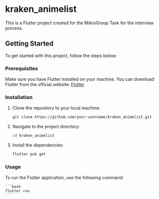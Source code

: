 # kraken_animelist

This is a Flutter project created for the MikroGroup Task for the interview process.

## Getting Started

To get started with this project, follow the steps below:

### Prerequisites

Make sure you have Flutter installed on your machine. You can download Flutter from the official website: [Flutter](https://flutter.dev)

### Installation

1. Clone the repository to your local machine:

    ```bash
    git clone https://github.com/your-username/kraken_animelist.git
    ```

2. Navigate to the project directory:

    ```bash
    cd kraken_animelist
    ```

3. Install the dependencies:

    ```bash
    flutter pub get
    ```

### Usage

To run the Flutter application, use the following command: 

    ```bash
    flutter run
    ```
